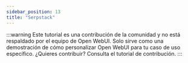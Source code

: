 ```yaml
---
sidebar_position: 13
title: "Serpstack"
---
```


:::warning
Este tutorial es una contribución de la comunidad y no está respaldado por el equipo de Open WebUI. Solo sirve como una demostración de cómo personalizar Open WebUI para tu caso de uso específico. ¿Quieres contribuir? Consulta el tutorial de contribución.
:::
